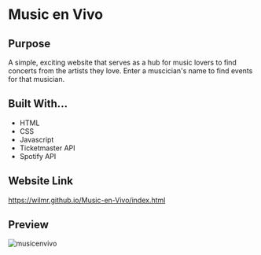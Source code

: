 # Music en Vivo

## Purpose
A simple, exciting website that serves as a hub for music lovers to find concerts from the artists they love. Enter a muscician's name to find events for that musician.

## Built With...
* HTML
* CSS
* Javascript
* Ticketmaster API
* Spotify API

## Website Link
https://wilmr.github.io/Music-en-Vivo/index.html

## Preview
![musicenvivo](https://user-images.githubusercontent.com/50350162/185529696-a0fdb43a-8626-4adc-bde8-f2b5599f63a7.gif)